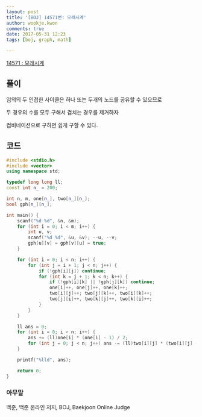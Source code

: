 ```yaml
---
layout: post
title: '[BOJ] 14571번: 모래시계'
author: wookje.kwon
comments: true
date: 2017-05-31 12:23
tags: [boj, graph, math]

---
```


[14571 : 모래시계](https://www.acmicpc.net/problem/14571)

## 풀이

임의의 두 인접한 사이클은 하나 또는 두개의 노드를 공유할 수 있으므로

두 경우의 수를 모두 구해서 겹치는 경우를 제거하자

컴비네이션으로 구하면 쉽게 구할 수 있다.

## 코드

```cpp
#include <stdio.h>
#include <vector>
using namespace std;

typedef long long ll;
const int n_ = 200;

int n, m, one[n_], two[n_][n_];
bool gph[n_][n_];

int main() {
	scanf("%d %d", &n, &m);
	for (int i = 0; i < m; i++) {
		int u, v;
		scanf("%d %d", &u, &v); --u, --v;
		gph[u][v] = gph[v][u] = true;
	}

	for (int i = 0; i < n; i++) {
		for (int j = i + 1; j < n; j++) {
			if (!gph[i][j]) continue;
			for (int k = j + 1; k < n; k++) {
				if (!gph[i][k] || !gph[j][k]) continue;
				one[i]++, one[j]++, one[k]++;
				two[i][j]++; two[j][k]++, two[i][k]++;
				two[j][i]++, two[k][j]++, two[k][i]++;
			}
		}
	}

	ll ans = 0;
	for (int i = 0; i < n; i++) {
		ans += (ll)one[i] * (one[i] - 1) / 2;
		for (int j = 0; j < n; j++) ans -= (ll)two[i][j] * (two[i][j] - 1) / 2;
	}

	printf("%lld", ans);

	return 0;
}
```

### 아무말  
백준, 백준 온라인 저지, BOJ, Baekjoon Online Judge
